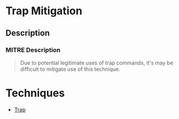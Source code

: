
# Trap Mitigation

## Description

### MITRE Description

> Due to potential legitimate uses of trap commands, it's may be difficult to mitigate use of this technique.


# Techniques


* [Trap](../techniques/Trap.md)

